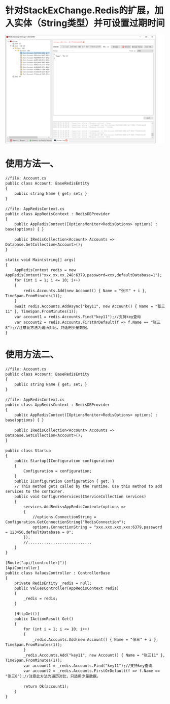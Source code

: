 # 针对StackExChange.Redis的扩展，加入实体（String类型）并可设置过期时间
![Image text](https://github.com/code-institutes/Apteryx.StackExChange.Redis.Extend/blob/master/demo1.png)

# 使用方法一、

    //file: Account.cs
    public class Account: BaseRedisEntity
    {
        public string Name { get; set; }
    }

    //file: AppRedisContext.cs
    public class AppRedisContext : RedisDBProvider
    {
        public AppRedisContext(IOptionsMonitor<RedisOptions> options) : base(options) { }

        public IRedisCollection<Account> Accounts => Database.GetCollection<Account>();
    }

    static void Main(string[] args)
    {
        AppRedisContext redis = new AppRedisContext("xxx.xx.xx.248:6379,password=xxx,defaultDatabase=1");
        for (int i = 1; i <= 10; i++)
        {
            redis.Accounts.Add(new Account() { Name = "张三" + i }, TimeSpan.FromMinutes(1));
        }
        await redis.Accounts.AddAsync("key11", new Account() { Name = "张三11" }, TimeSpan.FromMinutes(1));
        var account1 = redis.Accounts.Find("key11");//支持key查询
        var account2 = redis.Accounts.FirstOrDefault(f => f.Name == "张三8");//注意此方法为遍历对比，只适用少量数据。
    }


# 使用方法二、

    //file: Account.cs
    public class Account: BaseRedisEntity
    {
        public string Name { get; set; }
    }

    //file: AppRedisContext.cs
    public class AppRedisContext : RedisDBProvider
    {
        public AppRedisContext(IOptionsMonitor<RedisOptions> options) : base(options) { }

        public IRedisCollection<Account> Accounts => Database.GetCollection<Account>();
    }
    
    public class Startup
    {
        public Startup(IConfiguration configuration)
        {
            Configuration = configuration;
        }
        public IConfiguration Configuration { get; }
        // This method gets called by the runtime. Use this method to add services to the container.
        public void ConfigureServices(IServiceCollection services)
        {
            services.AddRedis<AppRedisContext>(options =>
            {
                //options.ConnectionString = Configuration.GetConnectionString("RedisConnection");
                options.ConnectionString = "xxx.xxx.xxx.xxx:6379,password = 123456,defaultDatabase = 0";
            });
            //............................
        }
    }
    
    [Route("api/[controller]")]
    [ApiController]
    public class ValuesController : ControllerBase
    {
        private RedisEntity _redis = null;
        public ValuesController(AppRedisContext redis)
        {
            _redis = redis;
        }

        [HttpGet()]
        public IActionResult Get()
        {
            for (int i = 1; i <= 10; i++)
            {
                _redis.Accounts.Add(new Account() { Name = "张三" + i }, TimeSpan.FromMinutes(1));
            }
            _redis.Accounts.Add("key11", new Account() { Name = "张三11" }, TimeSpan.FromMinutes(1));
            var account1 = _redis.Accounts.Find("key11");//支持key查询
            var account2 = _redis.Accounts.FirstOrDefault(f => f.Name == "张三8");//注意此方法为遍历对比，只适用少量数据。

            return Ok(account1);
        }
    }
    
